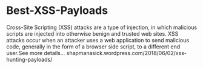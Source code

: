 # Best-XSS-Payloads

Cross-Site Scripting (XSS) attacks are a type of injection, in which malicious scripts are injected into otherwise benign and trusted web sites. XSS attacks occur when an attacker uses a web application to send malicious code, generally in the form of a browser side script, to a different end user.See more details... shapmanasick.wordpress.com/2018/06/02/xss-hunting-payloads/
